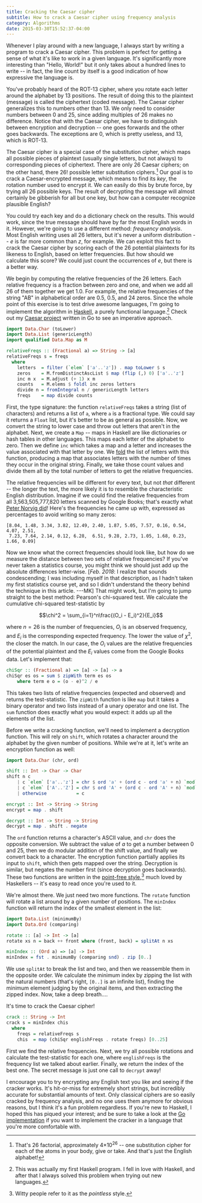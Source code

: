 ```yaml
---
title: Cracking the Caesar cipher
subtitle: How to crack a Caesar cipher using frequency analysis
category: Algorithms
date: 2015-03-30T15:52:37-04:00
---
```


Whenever I play around with a new language, I always start by writing a program to crack a Caesar cipher. This problem is perfect for getting a sense of what it's like to work in a given language. It's significantly more interesting than "Hello, World!" but it only takes about a hundred lines to write -- in fact, the line count by itself is a good indication of how expressive the language is.

You've probably heard of the ROT-13 cipher, where you rotate each letter around the alphabet by 13 positions. The result of doing this to the plaintext (message) is called the ciphertext (coded message). The Caesar cipher generalizes this to numbers other than 13. We only need to consider numbers between 0 and 25, since adding multiples of 26 makes no difference. Notice that with the Caesar cipher, we have to distinguish between encryption and decryption -- one goes forwards and the other goes backwards. The exceptions are 0, which is pretty useless, and 13, which is ROT-13.

The Caesar cipher is a special case of the substitution cipher, which maps all possible pieces of plaintext (usually single letters, but not always) to corresponding pieces of ciphertext. There are only 26 Caesar ciphers; on the other hand, there 26! possible letter substitution ciphers.[^1] Our goal is to crack a Caesar-encrypted message, which means to find its _key_, the rotation number used to encrypt it. We can easily do this by brute force, by trying all 26 possible keys. The result of decrypting the message will almost certainly be gibberish for all but one key, but how can a computer recognize plausible English?

You could try each key and do a dictionary check on the results. This would work, since the true message should have by far the most English words in it. However, we're going to use a different method: _frequency analysis_. Most English writing uses all 26 letters, but it's never a uniform distribution -- _e_ is far more common than _z_, for example. We can exploit this fact to crack the Caesar cipher by scoring each of the 26 potential plaintexts for its likeness to English, based on letter frequencies. But how should we calculate this score? We could just count the occurrences of _e_, but there is a better way.

We begin by computing the relative frequencies of the 26 letters. Each relative frequency is a fraction between zero and one, and when we add all 26 of them together we get 1.0. For example, the relative frequencies of the string "AB" in alphabetical order are 0.5, 0.5, and 24 zeros. Since the whole point of this exercise is to test drive awesome languages, I'm going to implement the algorithm in [Haskell][hs], a purely functional language.[^2] Check out my [Caesar project][go] written in Go to see an imperative approach.

```haskell
import Data.Char (toLower)
import Data.List (genericLength)
import qualified Data.Map as M

relativeFreqs :: (Fractional a) => String -> [a]
relativeFreqs s = freqs
  where
    letters  = filter (`elem` ['a'..'z']) . map toLower $ s
    zeros    = M.fromDistinctAscList $ map (flip (,) 0) ['a'..'z']
    inc m x  = M.adjust (+ 1) x m
    counts   = M.elems $ foldl inc zeros letters
    divide n = fromIntegral n / genericLength letters
    freqs    = map divide counts
```

First, the type signature: the function `relativeFreqs` takes a string (list of characters) and returns a list of `a`, where `a` is a fractional type. We could say it returns a `Float` list, but it's better to be as general as possible. Now, we convert the string to lower case and throw out letters that aren't in the alphabet. Next, we create a `Map` -- maps in Haskell are like dictionaries or hash tables in other languages. This maps each letter of the alphabet to zero. Then we define `inc` which takes a map and a letter and increases the value associated with that letter by one. We [fold][] the list of letters with this function, producing a map that associates letters with the number of times they occur in the original string. Finally, we take those count values and divide them all by the total number of letters to get the relative frequencies.

The relative frequencies will be different for every text, but not _that_ different -- the longer the text, the more likely it is to resemble the characteristic English distribution. Imagine if we could find the relative frequencies from all 3,563,505,777,820 letters scanned by Google Books; that's exactly what [Peter Norvig did][freqs]! Here's the frequencies he came up with, expressed as percentages to avoid writing so many zeros:

```
[8.04, 1.48, 3.34, 3.82, 12.49, 2.40, 1.87, 5.05, 7.57, 0.16, 0.54, 4.07, 2.51,
 7.23, 7.64, 2.14, 0.12, 6.28,  6.51, 9.28, 2.73, 1.05, 1.68, 0.23, 1.66, 0.09]
```

Now we know what the correct frequencies should look like, but how do we measure the distance between two sets of relative frequencies? If you've never taken a statistics course, you might think we should just add up the absolute differences letter-wise. [_Feb. 2018_: I realize that sounds condescending; I was including myself in that description, as I hadn't taken my first statistics course yet, and so I didn't understand the theory behind the technique in this article. ---MK] That might work, but I'm going to jump straight to the best method: Pearson's chi-squared test. We calculate the cumulative chi-squared test-statistic by

$$\chi^2 = \sum_{i=1}^n\frac{(O_i - E_i)^2}{E_i}$$

where $n=26$ is the number of frequencies, $O_i$ is an observed frequency, and $E_i$ is the corresponding expected frequency. The lower the value of $\chi^2$, the closer the match. In our case, the $O_i$ values are the relative frequencies of the potential plaintext and the $E_i$ values come from the Google Books data. Let's implement that:

```haskell
chiSqr :: (Fractional a) => [a] -> [a] -> a
chiSqr es os = sum $ zipWith term es os
    where term e o = (o - e)^2 / e
```

This takes two lists of relative frequencies (expected and observed) and returns the test-statistic. The `zipWith` function is like `map` but it takes a binary operator and two lists instead of a unary operator and one list. The `sum` function does exactly what you would expect: it adds up all the elements of the list.

Before we write a cracking function, we'll need to implement a decryption function. This will rely on `shift`, which rotates a character around the alphabet by the given number of positions. While we're at it, let's write an encryption function as well:

```haskell
import Data.Char (chr, ord)

shift :: Int -> Char -> Char
shift n c
    | c `elem` ['a'..'z'] = chr $ ord 'a' + (ord c - ord 'a' + n) `mod` 26
    | c `elem` ['A'..'Z'] = chr $ ord 'A' + (ord c - ord 'A' + n) `mod` 26
    | otherwise           = c

encrypt :: Int -> String -> String
encrypt = map . shift

decrypt :: Int -> String -> String
decrypt = map . shift . negate
```

The `ord` function returns a character's ASCII value, and `chr` does the opposite conversion. We subtract the value of _a_ to get a number between 0 and 25, then we do modular addition of the shift value, and finally we convert back to a character. The encryption function partially applies its input to `shift`, which then gets mapped over the string. Decryption is similar, but negates the number first (since decryption goes backwards). These two functions are written in the [point-free style][pf],[^3] much loved by Haskellers -- it's easy to read once you're used to it.

We're almost there. We just need two more functions. The `rotate` function will rotate a list around by a given number of positions. The `minIndex` function will return the index of the smallest element in the list:

```haskell
import Data.List (minimumBy)
import Data.Ord (comparing)

rotate :: [a] -> Int -> [a]
rotate xs n = back ++ front where (front, back) = splitAt n xs

minIndex :: (Ord a) => [a] -> Int
minIndex = fst . minimumBy (comparing snd) . zip [0..]
```

We use `splitAt` to break the list and two, and then we reassemble them in the opposite order. We calculate the minimum index by zipping the list with the natural numbers (that's right, `[0..]` is an infinite list), finding the minimum element judging by the original items, and then extracting the zipped index. Now, take a deep breath....

It's time to crack the Caesar cipher!

```haskell
crack :: String -> Int
crack s = minIndex chis
  where
    freqs = relativeFreqs s
    chis  = map (chiSqr englishFreqs . rotate freqs) [0..25]
```

First we find the relative frequencies. Next, we try all possible rotations and calculate the test-statistic for each one, where `englishFreqs` is the frequency list we talked about earlier. Finally, we return the index of the best one. The secret message is just one call to `decrypt` away!

I encourage you to try encrypting any English text you like and seeing if the cracker works. It's hit-or-miss for extremely short strings, but incredibly accurate for substantial amounts of text. Only classical ciphers are so easily cracked by frequency analysis, and no one uses them anymore for obvious reasons, but I think it's a fun problem regardless. If you're new to Haskell, I hoped this has piqued your interest; and be sure to take a look at the [Go implementation][go] if you want to implement the cracker in a language that you're more comfortable with.

[^1]: That's 26 factorial, approximately 4×10<sup>26</sup> -- one substitution cipher for each of the atoms in your body, give or take. And that's just the English alphabet!

[^2]: This was actually my first Haskell program. I fell in love with Haskell, and after that I always solved this problem when trying out new languages.

[^3]: Witty people refer to it as the _pointless_ style.

[hs]: https://www.haskell.org/
[go]: https://github.com/mk12/caesar
[fold]: https://wiki.haskell.org/Fold
[freqs]: http://norvig.com/mayzner.html
[pf]: https://wiki.haskell.org/Pointfree
